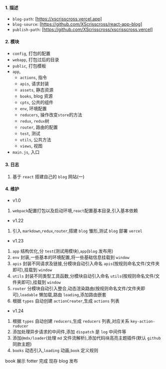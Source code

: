 #### 1. 描述

- `blog-path`: [https://xscrisscross.vercel.app]
- `blog-source`: [https://github.com/XScrisscross/react-app-blog]
- `publish-path`: [https://github.com/XScrisscross/xscrisscross.vercel]

#### 2. 模块

- `config`, 打包的配置
- `webapp`, 打包过后的目录
- `public`, 打包模板
- `app`,
  - `actions`, 指令
  - `apis`, 请求封装
  - `assets`, 静态资源
  - `books`, blog 资源
  - `cpts`, 公共的组件
  - `env`, 环境配置
  - `reducers`, 操作改变`store`的方法
  - `redux`, `redux`树
  - `router`, 路由的配置
  - `test`, 测试
  - `utils`, 公共方法
  - `views`, 视图
- `main.js`, 入口

#### 3. 日志

1. 基于 `react` 搭建自己的 `blog` 网站(一)

#### 4. 维护

- v1.0

1. `webpack`配置打包以及启动环境,`react`配置基本目录,引入基本依赖

- v1.22

1. 引入 `markdown`,`redux`,`router`,搭建 `blog` 雏形,测试 `blog` 部署 `vercel`

- v1.23

1. `app` 结构优化,分 `test`(测试用模块),`app`(`blog` 发布用)
2. `env` 封装,一些基本的环境配置,将一些基础信息挂载到 `window`
3. `apis` 封装不同请求及链接,分模块自动引入命名 `apis`(按规则命名文件/文件夹即可),挂载到 `window`
4. `utils` 封装不同类型工具函数,分模块自动引入命名 `utils`(按规则命名文件/文件夹即可),挂载到 `window`
5. `router` 分模块自动引入整合,动态渲染路由(按规则命名文件/文件夹即可),`loadable` 懒加载,路由 `loading`,添加路由嵌套
6. 根据 `types` 自动创建 `actionCreater`,生成 `actions` 列表

- v1.24

1. 根据 `types` 自动创建 `reducers`,生成 `reducers` 列表,对应关系 `key-action-ruducer`
2. 添加处理异步请求的中间件,添加 `dispatch` 是 `log` 中间件等
3. 添加`@mdx/loader`(处理 `md` 文件流解析),添加代码块高亮主题插件(默认 `github` 同款主题)
4. `books` 动态引入,`loading` 动画,`book` 定义规则

book 展示 fotter 完成
现存 blog 发布
